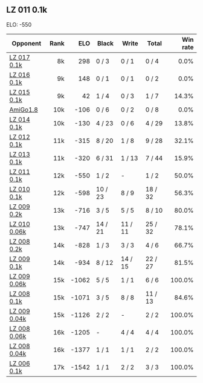 ## LZ 011 0.1k ##

ELO: -550

Opponent | Rank | ELO | Black | Write | Total | Win rate
---------|-----:|----:|-------|-------|-------|-------:
[LZ 017 0.1k](LZ%20017%200.1k.md) | 8k | 298 | 0 / 3 | 0 / 1 | 0 / 4 | 0.0%
[LZ 016 0.1k](LZ%20016%200.1k.md) | 9k | 148 | 0 / 1 | 0 / 1 | 0 / 2 | 0.0%
[LZ 015 0.1k](LZ%20015%200.1k.md) | 9k | 42 | 1 / 4 | 0 / 3 | 1 / 7 | 14.3%
[AmiGo1.8](AmiGo1.8.md) | 10k | -106 | 0 / 6 | 0 / 2 | 0 / 8 | 0.0%
[LZ 014 0.1k](LZ%20014%200.1k.md) | 10k | -130 | 4 / 23 | 0 / 6 | 4 / 29 | 13.8%
[LZ 012 0.1k](LZ%20012%200.1k.md) | 11k | -315 | 8 / 20 | 1 / 8 | 9 / 28 | 32.1%
[LZ 013 0.1k](LZ%20013%200.1k.md) | 11k | -320 | 6 / 31 | 1 / 13 | 7 / 44 | 15.9%
[LZ 011 0.1k](LZ%20011%200.1k.md) | 12k | -550 | 1 / 2 | - | 1 / 2 | 50.0%
[LZ 010 0.1k](LZ%20010%200.1k.md) | 12k | -598 | 10 / 23 | 8 / 9 | 18 / 32 | 56.3%
[LZ 009 0.2k](LZ%20009%200.2k.md) | 13k | -716 | 3 / 5 | 5 / 5 | 8 / 10 | 80.0%
[LZ 010 0.06k](LZ%20010%200.06k.md) | 13k | -747 | 14 / 21 | 11 / 11 | 25 / 32 | 78.1%
[LZ 008 0.2k](LZ%20008%200.2k.md) | 14k | -828 | 1 / 3 | 3 / 3 | 4 / 6 | 66.7%
[LZ 009 0.1k](LZ%20009%200.1k.md) | 14k | -934 | 8 / 12 | 14 / 15 | 22 / 27 | 81.5%
[LZ 009 0.06k](LZ%20009%200.06k.md) | 15k | -1062 | 5 / 5 | 1 / 1 | 6 / 6 | 100.0%
[LZ 008 0.1k](LZ%20008%200.1k.md) | 15k | -1071 | 3 / 5 | 8 / 8 | 11 / 13 | 84.6%
[LZ 009 0.04k](LZ%20009%200.04k.md) | 15k | -1126 | 2 / 2 | - | 2 / 2 | 100.0%
[LZ 008 0.06k](LZ%20008%200.06k.md) | 16k | -1205 | - | 4 / 4 | 4 / 4 | 100.0%
[LZ 008 0.04k](LZ%20008%200.04k.md) | 16k | -1377 | 1 / 1 | 1 / 1 | 2 / 2 | 100.0%
[LZ 006 0.1k](LZ%20006%200.1k.md) | 17k | -1542 | 1 / 1 | 2 / 2 | 3 / 3 | 100.0%
